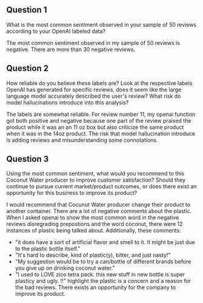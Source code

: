 ## Question 1

What is the most common sentiment observed in your sample of 50 reviews according to your OpenAI labeled data?

The most common sentiment observed in my sample of 50 reviews is negative. There are more than 30 negative reviews.

## Question 2

How reliable do you believe these labels are? Look at the respective labels OpenAI has generated for specific reviews, does it seem like the large language model accurately described the user's review? What risk do model hallucinations introduce into this analysis?

The labels are somewhat reliable. For review number 11, my openai function got both positive and negative because one part of the review praised the product while it was an an 11 oz box but also criticize the same product when it was in the 14oz product. The risk that model hallucination introduce is adding reviews and misunderstanding some connotations.

## Question 3

Using the most common sentiment, what would you recommend to this Coconut Water producer to improve customer satisfaction? Should they continue to pursue current market/product outcomes, or does there exist an opportunity for this business to improve its product?

I would recommend that Cocunut Water producer change their product to another container. There are a lot of negative comments about the plastic. When I asked openai to show the most common word in the negative reviews disregrading prepostions and the word coconut, there were 12 instances of plastic being talked about. Additionally, these comments:
 - "it does have a sort of artificial flavor and smell to it. It might be just due to the plastic bottle itself."
 - "It's hard to describe, kind of plastic(y), bitter, and just nasty!" 
 -  "My suggestion would be to try a can/bottle of different brands before you give up on drinking coconut water."
 - "I used to LOVE zico tetra pack. this new stuff in new bottle is super plasticy and ugly. !!"
highlight the plastic is a concern and a reason for the bad reviews. There exists an opportunity for the company to improve its product.


